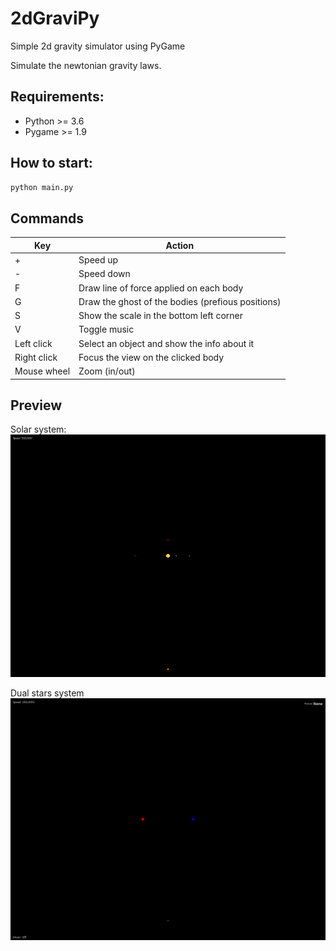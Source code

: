 # 2dGraviPy

Simple 2d gravity simulator using PyGame

Simulate the newtonian gravity laws. 

## Requirements:

* Python >= 3.6
* Pygame >= 1.9

## How to start:

```bash
python main.py
```


## Commands

| Key        | Action  |
|------------|---------|
|      +     | Speed up|
|      -     | Speed down|
|      F     | Draw line of force applied on each body|
|      G     | Draw the ghost of the bodies (prefious positions)|
|      S     | Show the scale in the bottom left corner |
|      V     | Toggle music |
| Left click | Select an object and show the info about it |
| Right click| Focus the view on the clicked body|
| Mouse wheel| Zoom (in/out)|


##  Preview

Solar system:
![Screenshot](preview/sample.gif)

Dual stars system
![Screenshot](preview/sample2.gif)